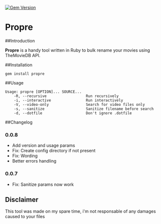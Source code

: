 [![Gem Version](https://badge.fury.io/rb/propre.svg)](http://badge.fury.io/rb/propre)

Propre
======

##Introduction

**Propre** is a handy tool written in Ruby to bulk rename your movies using TheMovieDB API.

##Installation

    gem install propre

##Usage

    Usage: propre [OPTION]... SOURCE...
        -R, --recursive                  Run recursively
        -i, --interactive                Run interactively
        -V, --video-only                 Search for video files only
        -s, --sanitize                   Sanitize filename before search
        -d, --dotfile                    Don't ignore .dotfile

##Changelog

### 0.0.8

  - Add version and usage params
  - Fix: Create config directory if not present
  - Fix: Wording
  - Better errors handling

### 0.0.7

  - Fix: Sanitize params now work

Disclaimer
----------

This tool was made on my spare time, i'm not responsable of any damages caused to your files